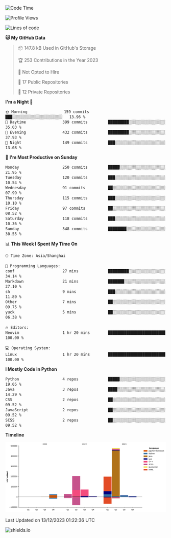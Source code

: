 <!--START_SECTION:waka-->
![Code Time](http://img.shields.io/badge/Code%20Time-367%20hrs%2033%20mins-blue)

![Profile Views](http://img.shields.io/badge/Profile%20Views-0-blue)

![Lines of code](https://img.shields.io/badge/From%20Hello%20World%20I%27ve%20Written-1.0%20million%20lines%20of%20code-blue)

**🐱 My GitHub Data** 

> 📦 147.8 kB Used in GitHub's Storage 
 > 
> 🏆 253 Contributions in the Year 2023
 > 
> 🚫 Not Opted to Hire
 > 
> 📜 17 Public Repositories 
 > 
> 🔑 12 Private Repositories 
 > 
**I'm a Night 🦉** 

```text
🌞 Morning                159 commits         ███░░░░░░░░░░░░░░░░░░░░░░   13.96 % 
🌆 Daytime                399 commits         █████████░░░░░░░░░░░░░░░░   35.03 % 
🌃 Evening                432 commits         █████████░░░░░░░░░░░░░░░░   37.93 % 
🌙 Night                  149 commits         ███░░░░░░░░░░░░░░░░░░░░░░   13.08 % 
```
📅 **I'm Most Productive on Sunday** 

```text
Monday                   250 commits         █████░░░░░░░░░░░░░░░░░░░░   21.95 % 
Tuesday                  120 commits         ███░░░░░░░░░░░░░░░░░░░░░░   10.54 % 
Wednesday                91 commits          ██░░░░░░░░░░░░░░░░░░░░░░░   07.99 % 
Thursday                 115 commits         ███░░░░░░░░░░░░░░░░░░░░░░   10.10 % 
Friday                   97 commits          ██░░░░░░░░░░░░░░░░░░░░░░░   08.52 % 
Saturday                 118 commits         ███░░░░░░░░░░░░░░░░░░░░░░   10.36 % 
Sunday                   348 commits         ████████░░░░░░░░░░░░░░░░░   30.55 % 
```


📊 **This Week I Spent My Time On** 

```text
🕑︎ Time Zone: Asia/Shanghai

💬 Programming Languages: 
conf                     27 mins             █████████░░░░░░░░░░░░░░░░   34.14 % 
Markdown                 21 mins             ███████░░░░░░░░░░░░░░░░░░   27.10 % 
sh                       9 mins              ███░░░░░░░░░░░░░░░░░░░░░░   11.89 % 
Other                    7 mins              ██░░░░░░░░░░░░░░░░░░░░░░░   09.75 % 
yuck                     5 mins              ██░░░░░░░░░░░░░░░░░░░░░░░   06.38 % 

🔥 Editors: 
Neovim                   1 hr 20 mins        █████████████████████████   100.00 % 

💻 Operating System: 
Linux                    1 hr 20 mins        █████████████████████████   100.00 % 
```

**I Mostly Code in Python** 

```text
Python                   4 repos             █████░░░░░░░░░░░░░░░░░░░░   19.05 % 
Java                     3 repos             ████░░░░░░░░░░░░░░░░░░░░░   14.29 % 
CSS                      2 repos             ██░░░░░░░░░░░░░░░░░░░░░░░   09.52 % 
JavaScript               2 repos             ██░░░░░░░░░░░░░░░░░░░░░░░   09.52 % 
SCSS                     2 repos             ██░░░░░░░░░░░░░░░░░░░░░░░   09.52 % 
```



**Timeline**

![Lines of Code chart](https://raw.githubusercontent.com/kopp4/kopp4/main/assets/bar_graph.png)


 Last Updated on 13/12/2023 01:22:36 UTC
<!--END_SECTION:waka-->
![shields.io](https://img.shields.io/github/commit-activity/w/kopp4/kopp4?color=g&label=abusing%20bot&style=flat-square)
